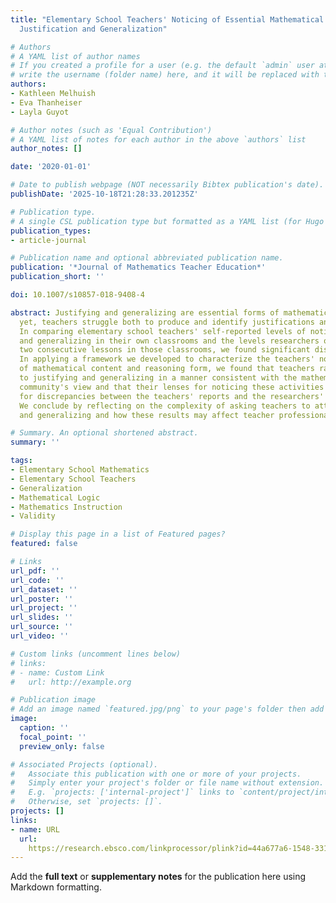 ```yaml
---
title: "Elementary School Teachers' Noticing of Essential Mathematical Reasoning Forms:
  Justification and Generalization"

# Authors
# A YAML list of author names
# If you created a profile for a user (e.g. the default `admin` user at `content/authors/admin/`), 
# write the username (folder name) here, and it will be replaced with their full name and linked to their profile.
authors:
- Kathleen Melhuish
- Eva Thanheiser
- Layla Guyot

# Author notes (such as 'Equal Contribution')
# A YAML list of notes for each author in the above `authors` list
author_notes: []

date: '2020-01-01'

# Date to publish webpage (NOT necessarily Bibtex publication's date).
publishDate: '2025-10-18T21:28:33.201235Z'

# Publication type.
# A single CSL publication type but formatted as a YAML list (for Hugo requirements).
publication_types:
- article-journal

# Publication name and optional abbreviated publication name.
publication: '*Journal of Mathematics Teacher Education*'
publication_short: ''

doi: 10.1007/s10857-018-9408-4

abstract: Justifying and generalizing are essential forms of mathematical reasoning,
  yet, teachers struggle both to produce and identify justifications and generalizations.
  In comparing elementary school teachers' self-reported levels of noticing justifying
  and generalizing in their own classrooms and the levels researchers observed in
  two consecutive lessons in those classrooms, we found significant discrepancies.
  In applying a framework we developed to characterize the teachers' noticing in terms
  of mathematical content and reasoning form, we found that teachers rarely attended
  to justifying and generalizing in a manner consistent with the mathematics education
  community's view and that their lenses for noticing these activities may account
  for discrepancies between the teachers' reports and the researchers' observations.
  We conclude by reflecting on the complexity of asking teachers to attend to justifying
  and generalizing and how these results may affect teacher professional development.

# Summary. An optional shortened abstract.
summary: ''

tags:
- Elementary School Mathematics
- Elementary School Teachers
- Generalization
- Mathematical Logic
- Mathematics Instruction
- Validity

# Display this page in a list of Featured pages?
featured: false

# Links
url_pdf: ''
url_code: ''
url_dataset: ''
url_poster: ''
url_project: ''
url_slides: ''
url_source: ''
url_video: ''

# Custom links (uncomment lines below)
# links:
# - name: Custom Link
#   url: http://example.org

# Publication image
# Add an image named `featured.jpg/png` to your page's folder then add a caption below.
image:
  caption: ''
  focal_point: ''
  preview_only: false

# Associated Projects (optional).
#   Associate this publication with one or more of your projects.
#   Simply enter your project's folder or file name without extension.
#   E.g. `projects: ['internal-project']` links to `content/project/internal-project/index.md`.
#   Otherwise, set `projects: []`.
projects: []
links:
- name: URL
  url: 
    https://research.ebsco.com/linkprocessor/plink?id=44a677a6-1548-331c-a74a-bc810e45d084
---
```


Add the **full text** or **supplementary notes** for the publication here using Markdown formatting.

